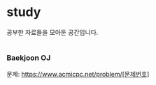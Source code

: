 # study
공부한 자료들을 모아둔 공간입니다.


  
    
    
#
### Baekjoon OJ
문제: https://www.acmicpc.net/problem/[문제번호]

